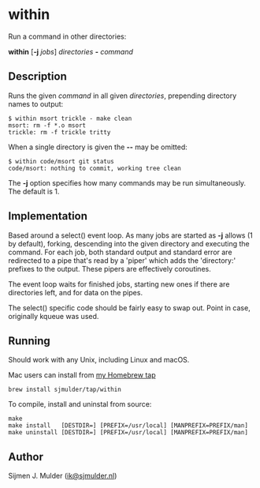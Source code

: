 within
======
Run a command in other directories:

**within** [**-j** *jobs*] *directories* **-** *command*

Description
-----------
Runs the given *command* in all given *directories*,
prepending directory names to output:

    $ within msort trickle - make clean
    msort: rm -f *.o msort
    trickle: rm -f trickle tritty

When a single directory is given the **--** may be omitted:

    $ within code/msort git status
    code/msort: nothing to commit, working tree clean

The **-j** option specifies how many commands may be run simultaneously.
The default is 1.

Implementation
--------------
Based around a select() event loop. As many jobs are started as **-j** allows
(1 by default), forking, descending into the given directory and executing
the command. For each job, both standard output and standard error are
redirected to a pipe that's read by a 'piper' which adds the 'directory:'
prefixes to the output. These pipers are effectively coroutines.

The event loop waits for finished jobs, starting new ones if there are
directories left, and for data on the pipes.

The select() specific code should be fairly easy to swap out. Point in
case, originally kqueue was used.

Running
-------
Should work with any Unix, including Linux and macOS.

Mac users can install from
[my Homebrew tap](https://github.com/sjmulder/homebrew-tap)

    brew install sjmulder/tap/within

To compile, install and uninstal from source:

    make
    make install   [DESTDIR=] [PREFIX=/usr/local] [MANPREFIX=PREFIX/man]
    make uninstall [DESTDIR=] [PREFIX=/usr/local] [MANPREFIX=PREFIX/man]

Author
------
Sijmen J. Mulder (<ik@sjmulder.nl>)
